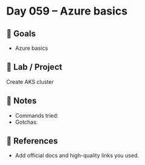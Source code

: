 # Day 059 – Azure basics

## 🎯 Goals
- Azure basics

## 🔧 Lab / Project
Create AKS cluster

## 📝 Notes
- Commands tried:
- Gotchas:

## 🔎 References
- Add official docs and high-quality links you used.
